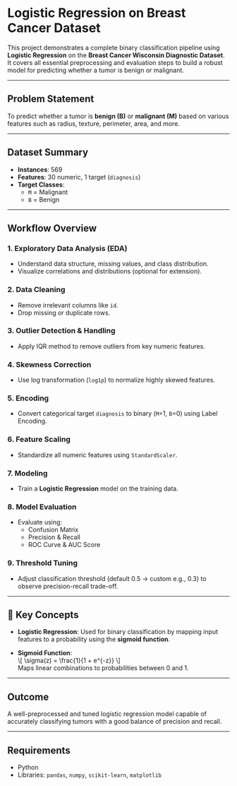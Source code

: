 
# Logistic Regression on Breast Cancer Dataset

This project demonstrates a complete binary classification pipeline using **Logistic Regression** on the **Breast Cancer Wisconsin Diagnostic Dataset**. It covers all essential preprocessing and evaluation steps to build a robust model for predicting whether a tumor is benign or malignant.

---

## Problem Statement

To predict whether a tumor is **benign (B)** or **malignant (M)** based on various features such as radius, texture, perimeter, area, and more.

---

##  Dataset Summary

- **Instances**: 569
- **Features**: 30 numeric, 1 target (`diagnosis`)
- **Target Classes**: 
  - `M` = Malignant
  - `B` = Benign

---

## Workflow Overview

### 1. Exploratory Data Analysis (EDA)
- Understand data structure, missing values, and class distribution.
- Visualize correlations and distributions (optional for extension).

### 2. Data Cleaning
- Remove irrelevant columns like `id`.
- Drop missing or duplicate rows.

### 3. Outlier Detection & Handling
- Apply IQR method to remove outliers from key numeric features.

### 4. Skewness Correction
- Use log transformation (`log1p`) to normalize highly skewed features.

### 5. Encoding
- Convert categorical target `diagnosis` to binary (`M`=1, `B`=0) using Label Encoding.

### 6. Feature Scaling
- Standardize all numeric features using `StandardScaler`.

### 7. Modeling
- Train a **Logistic Regression** model on the training data.

### 8. Model Evaluation
- Evaluate using:
  - Confusion Matrix
  - Precision & Recall
  - ROC Curve & AUC Score

### 9. Threshold Tuning
- Adjust classification threshold (default 0.5 → custom e.g., 0.3) to observe precision-recall trade-off.

---

## 🧠 Key Concepts

- **Logistic Regression**: Used for binary classification by mapping input features to a probability using the **sigmoid function**.
  
- **Sigmoid Function**:  
  \\[
  \\sigma(z) = \\frac{1}{1 + e^{-z}}
  \\]  
  Maps linear combinations to probabilities between 0 and 1.

---

## Outcome

A well-preprocessed and tuned logistic regression model capable of accurately classifying tumors with a good balance of precision and recall.

---


##  Requirements

- Python 
- Libraries: `pandas`, `numpy`, `scikit-learn`, `matplotlib`


